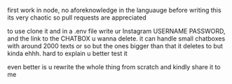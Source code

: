 first work in node, no aforeknowledge in the languauge before writing this 
its very chaotic so pull requests are appreciated

to use clone it and in a .env file write ur Instagram USERNAME PASSWORD, and the link to the CHATBOX u wanna delete.
it can handle small chatboxes with around 2000 texts or so but the ones bigger than that it deletes to but kinda ehhh. hard to explain u better test it

even better is u rewrite the whole thing from scratch and kindly share it to me 
